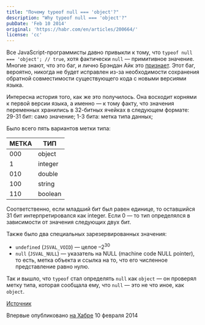 ```yaml
---
title: "Почему typeof null === 'object'?"
description: "Why typeof null === 'object'?"
pubDate: 'Feb 10 2014'
original: 'https://habr.com/en/articles/200664/'
license: 'cc'
---
```


Все JavaScript-программисты давно привыкли к тому, что `typeof null === 'object'; // true`, хотя фактически `null` — примитивное значение. Многие знают, что это баг, и лично Брэндан Айк это [признает](https://web.archive.org/web/20160331031419/http://wiki.ecmascript.org:80/doku.php?id=harmony:typeof_null). Этот баг, вероятно, никогда не будет исправлен из-за необходимости сохранения обратной совместимости существующего кода с новыми версиями языка.

Интересна история того, как же это получилось. Она восходит корнями к первой версии языка, а именно — к тому факту, что значения переменных хранились в 32-битных ячейках в следующем формате:
29-31 бит: само значение;
1-3 бита: метка типа данных;

Было всего пять вариантов метки типа:

| МЕТКА	| ТИП       |
|-------|-----------|
| 000	| object    |
| 1		| integer   |
| 010	| double    |
| 100	| string    |
| 110	| boolean   |

Соответственно, если младший бит был равен единице, то оставшийся 31 бит интерпретировался как integer. Если 0 — то тип определялся в зависимости от значения следующих двух бит.

Также было два специальных зарезервированных значения:

* `undefined` (`JSVAL_VOID`) — целое –2<sup>30</sup>
* `null` (`JSVAL_NULL`) — указатель на NULL (machine code NULL pointer), то есть, метка объекта и ссылка на то, что его численное представление равно нулю.

Так и вышло, что `typeof` стал определять `null` как `object` — он проверял метку типа, которая сообщала ему, что `null` — это не что иное, как `object`.

[Источник](http://www.2ality.com/2013/10/typeof-null.html)

Впервые опубликовано [на Хабре](https://habr.com/en/articles/200664/) 10 февраля 2014

